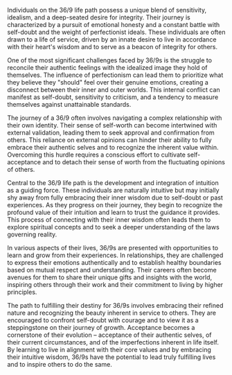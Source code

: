 Individuals on the 36/9 life path possess a unique blend of sensitivity, idealism, and a deep-seated desire for integrity. Their journey is characterized by a pursuit of emotional honesty and a constant battle with self-doubt and the weight of perfectionist ideals. These individuals are often drawn to a life of service, driven by an innate desire to live in accordance with their heart's wisdom and to serve as a beacon of integrity for others. 

One of the most significant challenges faced by 36/9s is the struggle to reconcile their authentic feelings with the idealized image they hold of themselves. The influence of perfectionism can lead them to prioritize what they believe they "should" feel over their genuine emotions, creating a disconnect between their inner and outer worlds. This internal conflict can manifest as self-doubt, sensitivity to criticism, and a tendency to measure themselves against unattainable standards.

The journey of a 36/9 often involves navigating a complex relationship with their own identity. Their sense of self-worth can become intertwined with external validation, leading them to seek approval and confirmation from others. This reliance on external opinions can hinder their ability to fully embrace their authentic selves and to recognize the inherent value within. Overcoming this hurdle requires a conscious effort to cultivate self-acceptance and to detach their sense of worth from the fluctuating opinions of others.

Central to the 36/9 life path is the development and integration of intuition as a guiding force. These individuals are naturally intuitive but may initially shy away from fully embracing their inner wisdom due to self-doubt or past experiences. As they progress on their journey, they begin to recognize the profound value of their intuition and learn to trust the guidance it provides. This process of connecting with their inner wisdom often leads them to explore spiritual concepts and to seek a deeper understanding of the laws governing reality.

In various aspects of their lives, 36/9s are presented with opportunities to learn and grow from their experiences. In relationships, they are challenged to express their emotions authentically and to establish healthy boundaries based on mutual respect and understanding. Their careers often become avenues for them to share their unique gifts and insights with the world, inspiring others through their work and their commitment to living by higher principles. 

The path to fulfilling their destiny for 36/9s involves embracing their refined nature and recognizing the beauty inherent in service to others. They are encouraged to confront self-doubt with courage and to view it as a steppingstone on their journey of growth. Acceptance becomes a cornerstone of their evolution – acceptance of their authentic selves, of their current circumstances, and of the imperfections inherent in life itself. By learning to live in alignment with their core values and by embracing their intuitive wisdom, 36/9s have the potential to lead truly fulfilling lives and to inspire others to do the same. 
